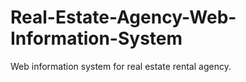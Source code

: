 Real-Estate-Agency-Web-Information-System
=========================================

Web information system for real estate rental agency. 
